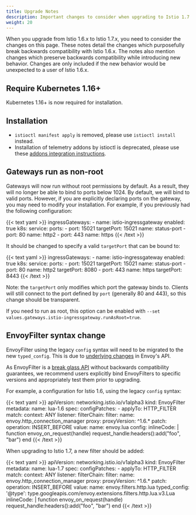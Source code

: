```yaml
---
title: Upgrade Notes
description: Important changes to consider when upgrading to Istio 1.7.
weight: 20
---
```


When you upgrade from Istio 1.6.x to Istio 1.7.x, you need to consider the changes on this page.
These notes detail the changes which purposefully break backwards compatibility with Istio 1.6.x.
The notes also mention changes which preserve backwards compatibility while introducing new behavior.
Changes are only included if the new behavior would be unexpected to a user of Istio 1.6.x.

## Require Kubernetes 1.16+

Kubernetes 1.16+ is now required for installation.

## Installation

- `istioctl manifest apply` is removed, please use `istioctl install` instead.
- Installation of telemetry addons by istioctl is deprecated, please use these [addons integration instructions](/docs/ops/integrations/).

## Gateways run as non-root

Gateways will now run without root permissions by default. As a result, they will no longer be able to bind to ports below 1024.
By default, we will bind to valid ports. However, if you are explicitly declaring ports on the gateway, you may need to modify your installation. For example, if you previously had the following configuration:

{{< text yaml >}}
    ingressGateways:
    - name: istio-ingressgateway
      enabled: true
      k8s:
        service:
          ports:
            - port: 15021
              targetPort: 15021
              name: status-port
            - port: 80
              name: http2
            - port: 443
              name: https
{{< /text >}}

It should be changed to specify a valid `targetPort` that can be bound to:

{{< text yaml >}}
    ingressGateways:
    - name: istio-ingressgateway
      enabled: true
      k8s:
        service:
          ports:
            - port: 15021
              targetPort: 15021
              name: status-port
            - port: 80
              name: http2
              targetPort: 8080
            - port: 443
              name: https
              targetPort: 8443
{{< /text >}}

Note: the `targetPort` only modifies which port the gateway binds to. Clients will still connect to the port defined by `port` (generally 80 and 443), so this change should be transparent.

If you need to run as root, this option can be enabled with `--set values.gateways.istio-ingressgateway.runAsRoot=true`.

## EnvoyFilter syntax change

EnvoyFilter using the legacy `config` syntax will need to be migrated to the new `typed_config`. This is due to [underlying changes](https://github.com/istio/istio/issues/19885) in Envoy's API.

As EnvoyFilter is a [break glass API](/docs/reference/config/networking/envoy-filter/) without backwards compatibility guarantees, we recommend users explicitly bind EnvoyFilters to specific versions and appropriately test them prior to upgrading.

For example, a configuration for Istio 1.6, using the legacy `config` syntax:

{{< text yaml >}}
apiVersion: networking.istio.io/v1alpha3
kind: EnvoyFilter
metadata:
  name: lua-1.6
spec:
  configPatches:
    - applyTo: HTTP_FILTER
      match:
        context: ANY
        listener:
          filterChain:
            filter:
              name: envoy.http_connection_manager
        proxy:
          proxyVersion: ^1\.6.*
      patch:
        operation: INSERT_BEFORE
        value:
          name: envoy.lua
          config:
            inlineCode: |
              function envoy_on_request(handle)
                request_handle:headers():add("foo", "bar")
              end
{{< /text >}}

When upgrading to Istio 1.7, a new filter should be added:

{{< text yaml >}}
apiVersion: networking.istio.io/v1alpha3
kind: EnvoyFilter
metadata:
  name: lua-1.7
spec:
  configPatches:
    - applyTo: HTTP_FILTER
      match:
        context: ANY
        listener:
          filterChain:
            filter:
              name: envoy.http_connection_manager
        proxy:
          proxyVersion: ^1\.6.*
      patch:
        operation: INSERT_BEFORE
        value:
          name: envoy.filters.http.lua
          typed_config:
            '@type': type.googleapis.com/envoy.extensions.filters.http.lua.v3.Lua
            inlineCode: |
              function envoy_on_request(handle)
                request_handle:headers():add("foo", "bar")
              end
{{< /text >}}
